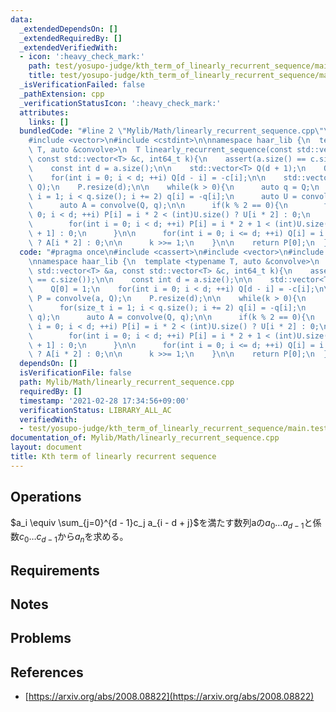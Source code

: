 ```yaml
---
data:
  _extendedDependsOn: []
  _extendedRequiredBy: []
  _extendedVerifiedWith:
  - icon: ':heavy_check_mark:'
    path: test/yosupo-judge/kth_term_of_linearly_recurrent_sequence/main.test.cpp
    title: test/yosupo-judge/kth_term_of_linearly_recurrent_sequence/main.test.cpp
  _isVerificationFailed: false
  _pathExtension: cpp
  _verificationStatusIcon: ':heavy_check_mark:'
  attributes:
    links: []
  bundledCode: "#line 2 \"Mylib/Math/linearly_recurrent_sequence.cpp\"\n#include <cassert>\n\
    #include <vector>\n#include <cstdint>\n\nnamespace haar_lib {\n  template <typename\
    \ T, auto &convolve>\n  T linearly_recurrent_sequence(const std::vector<T> &a,\
    \ const std::vector<T> &c, int64_t k){\n    assert(a.size() == c.size());\n\n\
    \    const int d = a.size();\n\n    std::vector<T> Q(d + 1);\n    Q[0] = 1;\n\
    \    for(int i = 0; i < d; ++i) Q[d - i] = -c[i];\n\n    std::vector<T> P = convolve(a,\
    \ Q);\n    P.resize(d);\n\n    while(k > 0){\n      auto q = Q;\n      for(size_t\
    \ i = 1; i < q.size(); i += 2) q[i] = -q[i];\n      auto U = convolve(P, q);\n\
    \      auto A = convolve(Q, q);\n\n      if(k % 2 == 0){\n        for(int i =\
    \ 0; i < d; ++i) P[i] = i * 2 < (int)U.size() ? U[i * 2] : 0;\n      }else{\n\
    \        for(int i = 0; i < d; ++i) P[i] = i * 2 + 1 < (int)U.size() ? U[i * 2\
    \ + 1] : 0;\n      }\n\n      for(int i = 0; i <= d; ++i) Q[i] = i * 2 < (int)A.size()\
    \ ? A[i * 2] : 0;\n\n      k >>= 1;\n    }\n\n    return P[0];\n  }\n}\n"
  code: "#pragma once\n#include <cassert>\n#include <vector>\n#include <cstdint>\n\
    \nnamespace haar_lib {\n  template <typename T, auto &convolve>\n  T linearly_recurrent_sequence(const\
    \ std::vector<T> &a, const std::vector<T> &c, int64_t k){\n    assert(a.size()\
    \ == c.size());\n\n    const int d = a.size();\n\n    std::vector<T> Q(d + 1);\n\
    \    Q[0] = 1;\n    for(int i = 0; i < d; ++i) Q[d - i] = -c[i];\n\n    std::vector<T>\
    \ P = convolve(a, Q);\n    P.resize(d);\n\n    while(k > 0){\n      auto q = Q;\n\
    \      for(size_t i = 1; i < q.size(); i += 2) q[i] = -q[i];\n      auto U = convolve(P,\
    \ q);\n      auto A = convolve(Q, q);\n\n      if(k % 2 == 0){\n        for(int\
    \ i = 0; i < d; ++i) P[i] = i * 2 < (int)U.size() ? U[i * 2] : 0;\n      }else{\n\
    \        for(int i = 0; i < d; ++i) P[i] = i * 2 + 1 < (int)U.size() ? U[i * 2\
    \ + 1] : 0;\n      }\n\n      for(int i = 0; i <= d; ++i) Q[i] = i * 2 < (int)A.size()\
    \ ? A[i * 2] : 0;\n\n      k >>= 1;\n    }\n\n    return P[0];\n  }\n}\n"
  dependsOn: []
  isVerificationFile: false
  path: Mylib/Math/linearly_recurrent_sequence.cpp
  requiredBy: []
  timestamp: '2021-02-28 17:34:56+09:00'
  verificationStatus: LIBRARY_ALL_AC
  verifiedWith:
  - test/yosupo-judge/kth_term_of_linearly_recurrent_sequence/main.test.cpp
documentation_of: Mylib/Math/linearly_recurrent_sequence.cpp
layout: document
title: Kth term of linearly recurrent sequence
---
```


## Operations

$a_i \equiv \sum_{j=0}^{d - 1}c_j a_{i - d + j}$を満たす数列aの$a_0 \ldots a_{d-1}$と係数$c_0 \ldots c_{d-1}$から$a_n$を求める。

## Requirements

## Notes

## Problems

## References

- [https://arxiv.org/abs/2008.08822](https://arxiv.org/abs/2008.08822)
